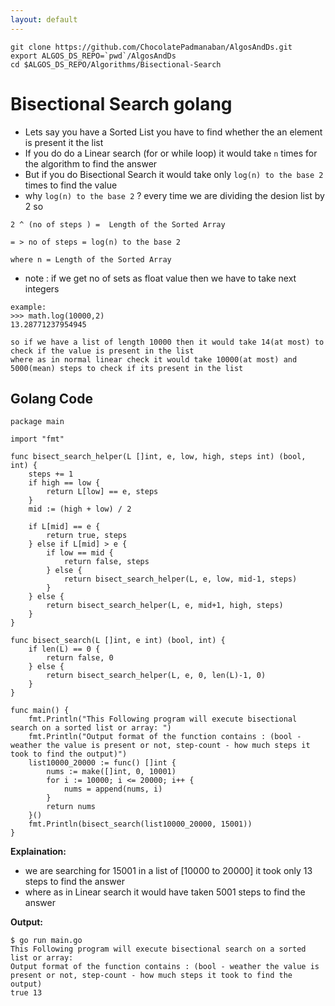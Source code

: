 ```yaml
---
layout: default
---
```


```
git clone https://github.com/ChocolatePadmanaban/AlgosAndDs.git
export ALGOS_DS_REPO=`pwd`/AlgosAndDs
cd $ALGOS_DS_REPO/Algorithms/Bisectional-Search
```

# Bisectional Search golang

- Lets say you have a Sorted List you have to find whether the an element is present it the list
- If you do do a Linear search (for or while loop) it would take `n` times for the algorithm to find the answer
- But if you do Bisectional Search it would take only `log(n) to the base 2` times to find the value
- why `log(n) to the base 2` ? every time we are dividing the desion list by 2 so 


```
2 ^ (no of steps ) =  Length of the Sorted Array

= > no of steps = log(n) to the base 2

where n = Length of the Sorted Array
```


- note : if we get no of sets as float value then we have to take next integers


```
example:
>>> math.log(10000,2)
13.28771237954945

so if we have a list of length 10000 then it would take 14(at most) to check if the value is present in the list
where as in normal linear check it would take 10000(at most) and 5000(mean) steps to check if its present in the list
```


## Golang Code 



```
package main

import "fmt"

func bisect_search_helper(L []int, e, low, high, steps int) (bool, int) {
	steps += 1
	if high == low {
		return L[low] == e, steps
	}
	mid := (high + low) / 2

	if L[mid] == e {
		return true, steps
	} else if L[mid] > e {
		if low == mid {
			return false, steps
		} else {
			return bisect_search_helper(L, e, low, mid-1, steps)
		}
	} else {
		return bisect_search_helper(L, e, mid+1, high, steps)
	}
}

func bisect_search(L []int, e int) (bool, int) {
	if len(L) == 0 {
		return false, 0
	} else {
		return bisect_search_helper(L, e, 0, len(L)-1, 0)
	}
}

func main() {
	fmt.Println("This Following program will execute bisectional search on a sorted list or array: ")
	fmt.Println("Output format of the function contains : (bool - weather the value is present or not, step-count - how much steps it took to find the output)")
	list10000_20000 := func() []int {
		nums := make([]int, 0, 10001)
		for i := 10000; i <= 20000; i++ {
			nums = append(nums, i)
		}
		return nums
	}()
	fmt.Println(bisect_search(list10000_20000, 15001))
}

```


**Explaination:**
- we are searching for 15001 in a list of [10000 to 20000] it took only 13 steps to find the answer
- where as in Linear search it would have taken 5001 steps to find the answer


**Output:**


```
$ go run main.go 
This Following program will execute bisectional search on a sorted list or array: 
Output format of the function contains : (bool - weather the value is present or not, step-count - how much steps it took to find the output)
true 13
```
